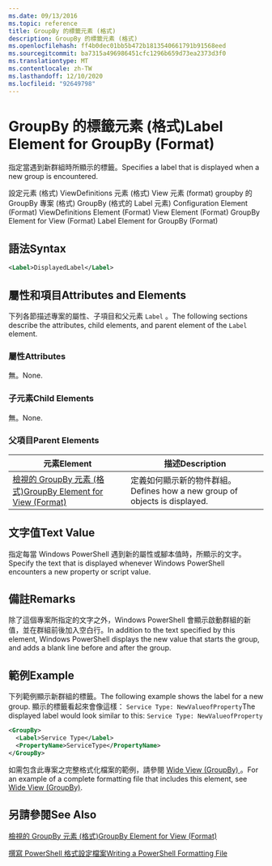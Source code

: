 ```yaml
---
ms.date: 09/13/2016
ms.topic: reference
title: GroupBy 的標籤元素 (格式)
description: GroupBy 的標籤元素 (格式)
ms.openlocfilehash: ff4b0dec01bb5b472b1813540661791b91568eed
ms.sourcegitcommit: ba7315a496986451cfc1296b659d73ea2373d3f0
ms.translationtype: MT
ms.contentlocale: zh-TW
ms.lasthandoff: 12/10/2020
ms.locfileid: "92649798"
---
```

# <a name="label-element-for-groupby-format"></a><span data-ttu-id="2be99-103">GroupBy 的標籤元素 (格式)</span><span class="sxs-lookup"><span data-stu-id="2be99-103">Label Element for GroupBy (Format)</span></span>

<span data-ttu-id="2be99-104">指定當遇到新群組時所顯示的標籤。</span><span class="sxs-lookup"><span data-stu-id="2be99-104">Specifies a label that is displayed when a new group is encountered.</span></span>

<span data-ttu-id="2be99-105">設定元素 (格式) ViewDefinitions 元素 (格式) View 元素 (format) groupby 的 GroupBy 專案 (格式) GroupBy (格式的 Label 元素) </span><span class="sxs-lookup"><span data-stu-id="2be99-105">Configuration Element (Format) ViewDefinitions Element (Format) View Element (Format) GroupBy Element for View (Format) Label Element for GroupBy (Format)</span></span>

## <a name="syntax"></a><span data-ttu-id="2be99-106">語法</span><span class="sxs-lookup"><span data-stu-id="2be99-106">Syntax</span></span>

```xml
<Label>DisplayedLabel</Label>
```

## <a name="attributes-and-elements"></a><span data-ttu-id="2be99-107">屬性和項目</span><span class="sxs-lookup"><span data-stu-id="2be99-107">Attributes and Elements</span></span>

<span data-ttu-id="2be99-108">下列各節描述專案的屬性、子項目和父元素 `Label` 。</span><span class="sxs-lookup"><span data-stu-id="2be99-108">The following sections describe the attributes, child elements, and parent element of the `Label` element.</span></span>

### <a name="attributes"></a><span data-ttu-id="2be99-109">屬性</span><span class="sxs-lookup"><span data-stu-id="2be99-109">Attributes</span></span>

<span data-ttu-id="2be99-110">無。</span><span class="sxs-lookup"><span data-stu-id="2be99-110">None.</span></span>

### <a name="child-elements"></a><span data-ttu-id="2be99-111">子元素</span><span class="sxs-lookup"><span data-stu-id="2be99-111">Child Elements</span></span>

<span data-ttu-id="2be99-112">無。</span><span class="sxs-lookup"><span data-stu-id="2be99-112">None.</span></span>

### <a name="parent-elements"></a><span data-ttu-id="2be99-113">父項目</span><span class="sxs-lookup"><span data-stu-id="2be99-113">Parent Elements</span></span>

|<span data-ttu-id="2be99-114">元素</span><span class="sxs-lookup"><span data-stu-id="2be99-114">Element</span></span>|<span data-ttu-id="2be99-115">描述</span><span class="sxs-lookup"><span data-stu-id="2be99-115">Description</span></span>|
|-------------|-----------------|
|[<span data-ttu-id="2be99-116">檢視的 GroupBy 元素 (格式)</span><span class="sxs-lookup"><span data-stu-id="2be99-116">GroupBy Element for View (Format)</span></span>](./groupby-element-for-view-format.md)|<span data-ttu-id="2be99-117">定義如何顯示新的物件群組。</span><span class="sxs-lookup"><span data-stu-id="2be99-117">Defines how a new group of objects is displayed.</span></span>|

## <a name="text-value"></a><span data-ttu-id="2be99-118">文字值</span><span class="sxs-lookup"><span data-stu-id="2be99-118">Text Value</span></span>

<span data-ttu-id="2be99-119">指定每當 Windows PowerShell 遇到新的屬性或腳本值時，所顯示的文字。</span><span class="sxs-lookup"><span data-stu-id="2be99-119">Specify the text that is displayed whenever Windows PowerShell encounters a new property or script value.</span></span>

## <a name="remarks"></a><span data-ttu-id="2be99-120">備註</span><span class="sxs-lookup"><span data-stu-id="2be99-120">Remarks</span></span>

<span data-ttu-id="2be99-121">除了這個專案所指定的文字之外，Windows PowerShell 會顯示啟動群組的新值，並在群組前後加入空白行。</span><span class="sxs-lookup"><span data-stu-id="2be99-121">In addition to the text specified by this element, Windows PowerShell displays the new value that starts the group, and adds a blank line before and after the group.</span></span>

## <a name="example"></a><span data-ttu-id="2be99-122">範例</span><span class="sxs-lookup"><span data-stu-id="2be99-122">Example</span></span>

<span data-ttu-id="2be99-123">下列範例顯示新群組的標籤。</span><span class="sxs-lookup"><span data-stu-id="2be99-123">The following example shows the label for a new group.</span></span> <span data-ttu-id="2be99-124">顯示的標籤看起來會像這樣： `Service Type: NewValueofProperty`</span><span class="sxs-lookup"><span data-stu-id="2be99-124">The displayed label would look similar to this: `Service Type: NewValueofProperty`</span></span>

```xml
<GroupBy>
  <Label>Service Type</Label>
  <PropertyName>ServiceType</PropertyName>
</GroupBy>

```

<span data-ttu-id="2be99-125">如需包含此專案之完整格式化檔案的範例，請參閱 [Wide View (GroupBy) ](./wide-view-groupby.md)。</span><span class="sxs-lookup"><span data-stu-id="2be99-125">For an example of a complete formatting file that includes this element, see [Wide View (GroupBy)](./wide-view-groupby.md).</span></span>

## <a name="see-also"></a><span data-ttu-id="2be99-126">另請參閱</span><span class="sxs-lookup"><span data-stu-id="2be99-126">See Also</span></span>

[<span data-ttu-id="2be99-127">檢視的 GroupBy 元素 (格式)</span><span class="sxs-lookup"><span data-stu-id="2be99-127">GroupBy Element for View (Format)</span></span>](./groupby-element-for-view-format.md)

[<span data-ttu-id="2be99-128">撰寫 PowerShell 格式設定檔案</span><span class="sxs-lookup"><span data-stu-id="2be99-128">Writing a PowerShell Formatting File</span></span>](./writing-a-powershell-formatting-file.md)
